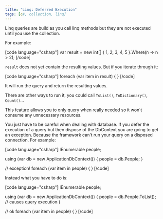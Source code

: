 ```yaml
---
title: "Linq: Deferred Execution"
tags: [c#, collection, linq]
---
```


Linq queries are build as you call linq methods but they are not executed until you use the collection.<!--more-->

For example:

[code language="csharp"]
var result = new int[] { 1, 2, 3, 4, 5 }.Where(n => n > 2);
[/code]

<code>result</code> does not yet contain the resulting values. But if you iterate through it:

[code language="csharp"]
foreach (var item in result)
{
}
[/code]

It will run the query and return the resulting values.

There are other ways to run it, you could call <code>ToList()</code>, <code>ToDictionary()</code>, <code>Count()</code>...

This feature allows you to only query when really needed so it won't consume any unnecessary resources.

You just have to be careful when dealing with database. If you defer the execution of a query but then dispose of the DbContext you are going to get an exception. Because the framework can't run your query on a disposed connection. For example:

[code language="csharp"]
IEnumerable<Person> people;

using (var db = new ApplicationDbContext())
{
    people = db.People;
}

// exception!
foreach (var item in people)
{
}
[/code]

Instead what you have to do is:

[code language="csharp"]
IEnumerable<Person> people;

using (var db = new ApplicationDbContext())
{
    people = db.People.ToList(); // causes query execution
}

// ok
foreach (var item in people)
{
}
[/code]
